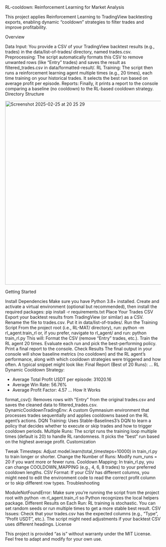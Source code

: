 RL-cooldown: Reinforcement Learning for Market Analysis

This project applies Reinforcement Learning to TradingView backtesting exports, enabling dynamic “cooldown” strategies to filter trades and improve profitability.

Overview

Data Input: You provide a CSV of your TradingView backtest results (e.g., trades) in the data/list-of-trades/ directory, named trades.csv.
Preprocessing: The script automatically formats this CSV to remove unwanted rows (like “Entry” trades) and saves the result as filtered_trades.csv in data/formatted-result/.
RL Training: The script then runs a reinforcement learning agent multiple times (e.g., 20 times), each time training on your historical trades. It selects the best run based on average profit per episode.
Reports: Finally, it prints a report to the console comparing a baseline (no cooldown) to the RL-based cooldown strategy.
Directory Structure

<img width="593" alt="Screenshot 2025-02-25 at 20 25 29" src="https://github.com/user-attachments/assets/b551fb24-d701-403d-86b0-7f5a8655d85f" />

Getting Started

Install Dependencies
Make sure you have Python 3.8+ installed. Create and activate a virtual environment (optional but recommended), then install the required packages:
pip install -r requirements.txt
Place Your Trades CSV
Export your backtest results from TradingView (or similar) as a CSV.
Rename the file to trades.csv.
Put it in data/list-of-trades/.
Run the Training Script
From the project root (i.e., RL-MAT/ directory), run:
python -m rl_agent.train_rl
or, if you prefer, navigate to rl_agent/ and run:
python train_rl.py
This will:
Format the CSV (remove “Entry” trades, etc.).
Train the RL agent 20 times.
Evaluate each run and pick the best-performing policy.
Print a final report to the console.
Check Results
The final output in your console will show baseline metrics (no cooldown) and the RL agent’s performance, along with which cooldown strategies were triggered and how often.
A typical snippet might look like:
Final Report (Best of 20 Runs):
...
RL Dynamic Cooldown Strategy:
- Average Total Profit USDT per episode: 31020.16
- Average Win Rate: 56.76%
- Average Profit Factor: 4.57
...
How It Works

format_csv(): Removes rows with "Entry" from the original trades.csv and saves the cleaned data to filtered_trades.csv.
DynamicCooldownTradingEnv: A custom Gymnasium environment that processes trades sequentially and applies cooldowns based on the RL agent’s actions.
DQN Training: Uses Stable-Baselines3’s DQN to learn a policy that decides whether to execute or skip trades and how to trigger cooldown periods.
Multiple Runs: The script runs the training loop multiple times (default is 20) to handle RL randomness. It picks the “best” run based on the highest average profit.
Customization

Tweak Timesteps: Adjust model.learn(total_timesteps=10000) in train_rl.py to train longer or shorter.
Change the Number of Runs: Modify num_runs = 20 if you want more or fewer runs.
Cooldown Mapping: In train_rl.py, you can change COOLDOWN_MAPPING (e.g., 4, 6, 8 trades) to your preferred cooldown lengths.
CSV Format: If your CSV has different columns, you might need to edit the environment code to read the correct profit column or to skip different row types.
Troubleshooting

ModuleNotFoundError: Make sure you’re running the script from the project root with python -m rl_agent.train_rl so Python recognizes the local helpers package.
Different Results on Each Run: RL training is stochastic. You can set random seeds or run multiple times to get a more stable best result.
CSV Issues: Check that your trades.csv has the expected columns (e.g., “Type”, “Profit USDT”, etc.). The script might need adjustments if your backtest CSV uses different headings.
License

This project is provided “as is” without warranty under the MIT License. Feel free to adapt and modify for your own use.
